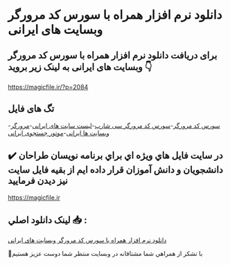 # دانلود نرم افزار همراه با سورس کد مرورگر وبسایت های ایرانی

## برای دریافت دانلود نرم افزار همراه با سورس کد مرورگر وبسایت های ایرانی به لینک زیر بروید 👇

https://magicfile.ir/?p=2084

## تگ های فایل

-[سورس کد مرورگر](https://magicfile.ir/product/%d9%86%d8%b1%d9%85-%d8%a7%d9%81%d8%b2%d8%a7%d8%b1-%d9%87%d9%85%d8%b1%d8%a7%d9%87-%d8%b3%d9%88%d8%b1%d8%b3-%da%a9%d8%af-%d9%85%d8%b1%d9%88%d8%b1%da%af%d8%b1-%d9%88%d8%a8%d8%b3%d8%a7%d9%8a%d8%aa-%d8%a7%d9%8a%d8%b1%d8%a7%d9%86%d9%8a/)-[سورس کد مرورگر سی شارپ](https://magicfile.ir/product/%d9%86%d8%b1%d9%85-%d8%a7%d9%81%d8%b2%d8%a7%d8%b1-%d9%87%d9%85%d8%b1%d8%a7%d9%87-%d8%b3%d9%88%d8%b1%d8%b3-%da%a9%d8%af-%d9%85%d8%b1%d9%88%d8%b1%da%af%d8%b1-%d9%88%d8%a8%d8%b3%d8%a7%d9%8a%d8%aa-%d8%a7%d9%8a%d8%b1%d8%a7%d9%86%d9%8a/)-[لیست سایت های ایرانی](https://magicfile.ir/product/%d9%86%d8%b1%d9%85-%d8%a7%d9%81%d8%b2%d8%a7%d8%b1-%d9%87%d9%85%d8%b1%d8%a7%d9%87-%d8%b3%d9%88%d8%b1%d8%b3-%da%a9%d8%af-%d9%85%d8%b1%d9%88%d8%b1%da%af%d8%b1-%d9%88%d8%a8%d8%b3%d8%a7%d9%8a%d8%aa-%d8%a7%d9%8a%d8%b1%d8%a7%d9%86%d9%8a/)-[مرورگر وبسایت ها ایرانی](https://magicfile.ir/product/%d9%86%d8%b1%d9%85-%d8%a7%d9%81%d8%b2%d8%a7%d8%b1-%d9%87%d9%85%d8%b1%d8%a7%d9%87-%d8%b3%d9%88%d8%b1%d8%b3-%da%a9%d8%af-%d9%85%d8%b1%d9%88%d8%b1%da%af%d8%b1-%d9%88%d8%a8%d8%b3%d8%a7%d9%8a%d8%aa-%d8%a7%d9%8a%d8%b1%d8%a7%d9%86%d9%8a/)-[موتور جستجوی ایرانی](https://magicfile.ir/product/%d9%86%d8%b1%d9%85-%d8%a7%d9%81%d8%b2%d8%a7%d8%b1-%d9%87%d9%85%d8%b1%d8%a7%d9%87-%d8%b3%d9%88%d8%b1%d8%b3-%da%a9%d8%af-%d9%85%d8%b1%d9%88%d8%b1%da%af%d8%b1-%d9%88%d8%a8%d8%b3%d8%a7%d9%8a%d8%aa-%d8%a7%d9%8a%d8%b1%d8%a7%d9%86%d9%8a/)

## ✔️ در سايت فايل هاي ويژه اي براي برنامه نويسان طراحان دانشجويان و دانش آموزان قرار داده ايم از بقيه فايل سايت نيز ديدن فرماييد

https://magicfile.ir


## لينک دانلود اصلي 📥 :

[دانلود نرم افزار همراه با سورس کد مرورگر وبسایت های ایرانی](https://magicfile.ir/product/%d9%86%d8%b1%d9%85-%d8%a7%d9%81%d8%b2%d8%a7%d8%b1-%d9%87%d9%85%d8%b1%d8%a7%d9%87-%d8%b3%d9%88%d8%b1%d8%b3-%da%a9%d8%af-%d9%85%d8%b1%d9%88%d8%b1%da%af%d8%b1-%d9%88%d8%a8%d8%b3%d8%a7%d9%8a%d8%aa-%d8%a7%d9%8a%d8%b1%d8%a7%d9%86%d9%8a/) 


🙏با تشکر از همراهي شما مشتاقانه در وبسایت منتظر شما دوست عزیز هستیم

